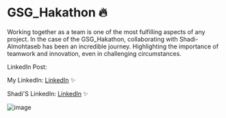 # GSG_Hakathon 🔥
Working together as a team is one of the most fulfilling aspects of any project.
In the case of the GSG_Hakathon, collaborating with Shadi-Almohtaseb has been an incredible journey.
Highlighting the importance of teamwork and innovation, even in challenging circumstances.

LinkedIn Post:

My LinkedIn: [LinkedIn](https://www.linkedin.com/in/husam-abu-zina-a0ba021b7/) ✨


Shadi'S LinkedIn: [LinkedIn](https://www.linkedin.com/in/shadi-almohtaseb-936195247/) ✨


![image](https://github.com/Husam-AbuZina/GSG_Hakathon/assets/109718076/b8f50a7f-8968-484c-beee-b4e1d16d7e41)
